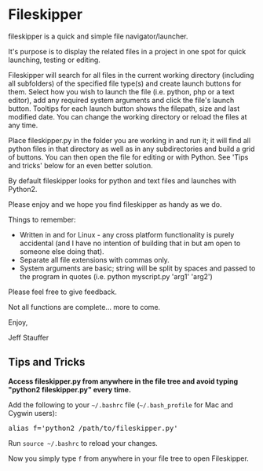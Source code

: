 Fileskipper
==============

fileskipper is a quick and simple file navigator/launcher. 

It's purpose is to display the related files in a project in one spot for quick launching, testing or editing.

Fileskipper will search for all files in the current working directory (including all subfolders) of the specified file type(s) and create launch buttons for them. Select how you wish to launch the file (i.e. python, php or a text editor), add any required system arguments and click the file's launch button. Tooltips for each launch button shows the filepath, size and last modified date. You can change the working directory or reload the files at any time.

Place fileskipper.py in the folder you are working in and run it; it will find all python files in that directory as well as in any subdirectories and build a grid of buttons. You can then open the file for editing or with Python. See 'Tips and tricks' below for an even better solution.

By default fileskipper looks for python and text files and launches with Python2.

Please enjoy and we hope you find fileskipper as handy as we do.


Things to remember:
* Written in and for Linux - any cross platform functionality is purely accidental (and I have no intention of building that in but am open to someone else doing that).
* Separate all file extensions with commas only.
* System arguments are basic; string will be split by spaces and passed to the program in quotes (i.e. python myscript.py 'arg1' 'arg2') 

Please feel free to give feedback.

Not all functions are complete... more to come.

Enjoy,

Jeff Stauffer





Tips and Tricks
------------

**Access fileskipper.py from anywhere in the file tree and avoid typing "python2 fileskipper.py" every time.**

Add the following to your `~/.bashrc` file (`~/.bash_profile` for Mac and Cygwin users):

<pre>
alias f='python2 /path/to/fileskipper.py'
</pre>

Run `source ~/.bashrc` to reload your changes.

Now you simply type `f` from anywhere in your file tree to open Fileskipper.
